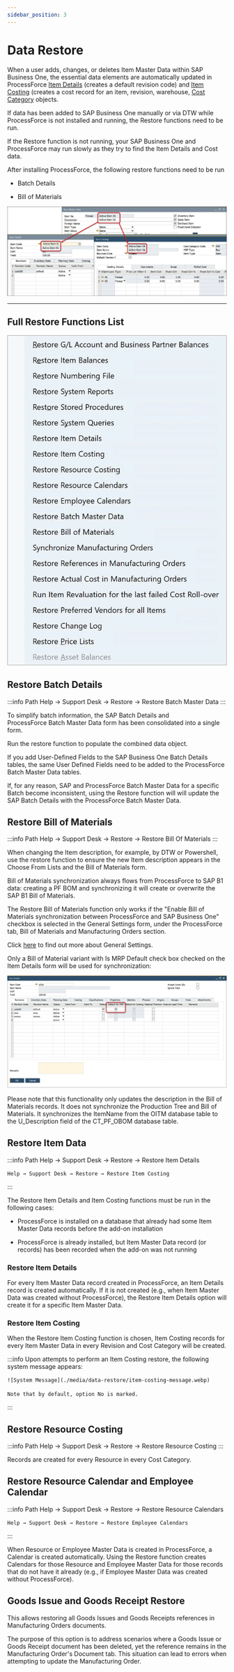 ```yaml
---
sidebar_position: 3
---
```


# Data Restore

When a user adds, changes, or deletes Item Master Data within SAP Business One, the essential data elements are automatically updated in ProcessForce [Item Details](../item-details/overview.md) (creates a default revision code) and [Item Costing](../costing-material-and-resources/item-costing/overview.md) (creates a cost record for an item, revision, warehouse, [Cost Category](../costing-material-and-resources/configuration.md) objects.

If data has been added to SAP Business One manually or via DTW while ProcessForce is not installed and running, the Restore functions need to be run.

If the Restore function is not running, your SAP Business One and ProcessForce may run slowly as they try to find the Item Details and Cost data.

After installing ProcessForce, the following restore functions need to be run

- Batch Details

- Bill of Materials

![Item Details](./media/data-restore/item-master-data-costing.webp)

---

## Full Restore Functions List

![Restore List](./media/data-restore/restore-list.webp)

## Restore Batch Details

:::info Path
    Help → Support Desk → Restore → Restore Batch Master Data
:::

To simplify batch information, the SAP Batch Details and ProcessForce Batch Master Data form has been consolidated into a single form.

Run the restore function to populate the combined data object.

If you add User-Defined Fields to the SAP Business One Batch Details tables, the same User Defined Fields need to be added to the ProcessForce Batch Master Data tables.

If, for any reason, SAP and ProcessForce Batch Master Data for a specific Batch become inconsistent, using the Restore function will will update the SAP Batch Details with the ProcessForce Batch Master Data.

## Restore Bill of Materials

:::info Path
    Help → Support Desk → Restore → Restore Bill Of Materials
:::

When changing the Item description, for example, by DTW or Powershell, use the restore function to ensure the new Item description appears in the Choose From Lists and the Bill of Materials form.

Bill of Materials synchronization always flows from ProcessForce to SAP B1 data: creating a PF BOM and synchronizing it will create or overwrite the SAP B1 Bill of Materials.

The Restore Bill of Materials function only works if the "Enable Bill of Materials synchronization between ProcessForce and SAP Business One" checkbox is selected in the General Settings form, under the ProcessForce tab, Bill of Materials and Manufacturing Orders section.

Click [here](../system-initialization/general-settings/overview.md) to find out more about General Settings.

Only a Bill of Material variant with Is MRP Default check box checked on the Item Details form will be used for synchronization:

![MRP Default](./media/data-restore/item-details-mrp-default.webp)

Please note that this functionality only updates the description in the Bill of Materials records. It does not synchronize the Production Tree and Bill of Materials. It synchronizes the ItemName from the OITM database table to the U_Description field of the CT_PF_OBOM database table.

## Restore Item Data

:::info Path
    Help → Support Desk → Restore → Restore Item Details

    Help → Support Desk → Restore → Restore Item Costing
:::

The Restore Item Details and Item Costing functions must be run in the following cases:

- ProcessForce is installed on a database that already had some Item Master Data records before the add-on installation

- ProcessForce is already installed, but Item Master Data record (or records) has been recorded when the add-on was not running

### Restore Item Details

For every Item Master Data record created in ProcessForce, an Item Details record is created automatically. If it is not created (e.g., when Item Master Data was created without ProcessForce), the Restore Item Details option will create it for a specific Item Master Data.

### Restore Item Costing

When the Restore Item Costing function is chosen, Item Costing records for every Item Master Data in every Revision and Cost Category will be created.

:::info
    Upon attempts to perform an Item Costing restore, the following system message appears:

    ![System Message](./media/data-restore/item-costing-message.webp)

    Note that by default, option No is marked.
:::

## Restore Resource Costing

:::info Path
    Help → Support Desk → Restore → Restore Resource Costing
:::

Records are created for every Resource in every Cost Category.

## Restore Resource Calendar and Employee Calendar

:::info Path
    Help → Support Desk → Restore → Restore Resource Calendars

    Help → Support Desk → Restore → Restore Employee Calendars
:::

When Resource or Employee Master Data is created in ProcessForce, a Calendar is created automatically. Using the Restore function creates Calendars for those Resource and Employee Master Data for those records that do not have it already (e.g., if Employee Master Data was created without ProcessForce).

## Goods Issue and Goods Receipt Restore

This allows restoring all Goods Issues and Goods Receipts references in Manufacturing Orders documents.

The purpose of this option is to address scenarios where a Goods Issue or Goods Receipt document has been deleted, yet the reference remains in the Manufacturing Order's Document tab. This situation can lead to errors when attempting to update the Manufacturing Order.
